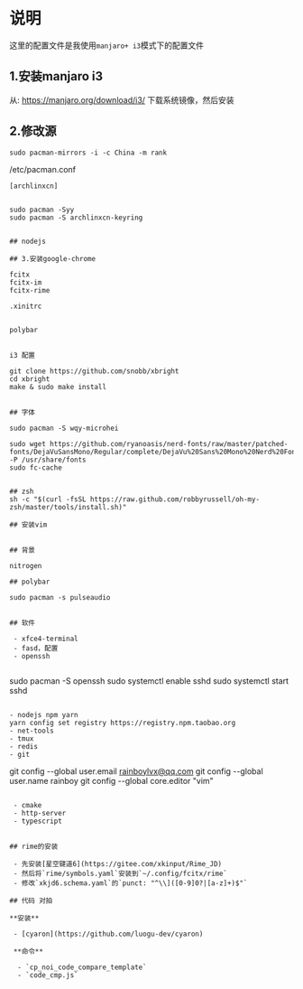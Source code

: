 # 说明

这里的配置文件是我使用`manjaro+ i3`模式下的配置文件

## 1.安装manjaro i3

从: https://manjaro.org/download/i3/ 下载系统镜像，然后安装


## 2.修改源

```
sudo pacman-mirrors -i -c China -m rank
```

/etc/pacman.conf
```
[archlinxcn]


sudo pacman -Syy
sudo pacman -S archlinxcn-keyring


## nodejs

## 3.安装google-chrome

fcitx 
fcitx-im
fcitx-rime

.xinitrc


polybar


i3 配置

git clone https://github.com/snobb/xbright
cd xbright
make & sudo make install


## 字体

sudo pacman -S wqy-microhei

sudo wget https://github.com/ryanoasis/nerd-fonts/raw/master/patched-fonts/DejaVuSansMono/Regular/complete/DejaVu%20Sans%20Mono%20Nerd%20Font%20Complete%20Mono%20Windows%20Compatible.ttf -P /usr/share/fonts
sudo fc-cache


## zsh
sh -c "$(curl -fsSL https://raw.github.com/robbyrussell/oh-my-zsh/master/tools/install.sh)"

## 安装vim


## 背景

nitrogen

## polybar

sudo pacman -s pulseaudio


## 软件

 - xfce4-terminal
 - fasd，配置
 - openssh


```
sudo pacman -S openssh
sudo systemctl enable sshd
sudo systemctl start sshd
```

- nodejs npm yarn
yarn config set registry https://registry.npm.taobao.org
- net-tools
- tmux
- redis
- git
```
git config --global user.email rainboylvx@qq.com
git config --global user.name rainboy
git config --global core.editor "vim"
```

 - cmake
 - http-server 
 - typescript


## rime的安装

 - 先安装[星空键道6](https://gitee.com/xkinput/Rime_JD)
 - 然后将`rime/symbols.yaml`安装到`~/.config/fcitx/rime`
 - 修改`xkjd6.schema.yaml`的`punct: "^\\]([0-9]0?|[a-z]+)$"`

## 代码 对拍

**安装**

 - [cyaron](https://github.com/luogu-dev/cyaron)

 **命令**

  - `cp_noi_code_compare_template`
  - `code_cmp.js`
